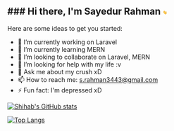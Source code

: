 <h2>### Hi there, I'm Sayedur Rahman <img src="https://raw.githubusercontent.com/ABSphreak/ABSphreak/master/gifs/Hi.gif" width="10px" height="10px"></h2>

Here are some ideas to get you started:

- 🔭 I’m currently working on Laravel
- 🌱 I’m currently learning MERN
- 👯 I’m looking to collaborate on Laravel, MERN
- 🤔 I’m looking for help with my life :v
- 💬 Ask me about my crush xD
- 📫 How to reach me: s.rahman3443@gmail.com
- ⚡ Fun fact: I'm depressed xD

[![Shihab's GitHub stats](https://github-readme-stats.vercel.app/api?username=shihab67&count_private=true&show_icons=true&theme=radical)](https://github.com/shihab67/github-readme-stats)

[![Top Langs](https://github-readme-stats.vercel.app/api/top-langs/?username=shihab67)](https://github.com/shihab67/github-readme-stats)
